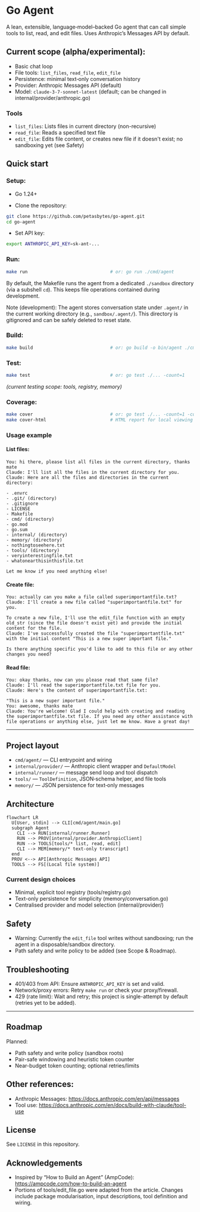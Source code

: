 # Go Agent

A lean, extensible, language‑model–backed Go agent that can call simple tools to list, read, and edit files. Uses Anthropic’s Messages API by default.

## Current scope (alpha/experimental):

- Basic chat loop
- File tools: `list_files`, `read_file`, `edit_file`
- Persistence: minimal text‑only conversation history
- Provider: Anthropic Messages API (default)
- Model: `claude-3-7-sonnet-latest` (default; can be changed in internal/provider/anthropic.go)

### Tools

- `list_files`: Lists files in current directory (non-recursive)
- `read_file`: Reads a specified text file
- `edit_file`: Edits file content, or creates new file if it doesn't exist; no sandboxing yet (see Safety)

## Quick start

### Setup:

- Go 1.24+

- Clone the repository:
```bash
git clone https://github.com/petasbytes/go-agent.git
cd go-agent
```

- Set API key:
```bash
export ANTHROPIC_API_KEY=sk-ant-...
```

### Run:

```bash
make run                               # or: go run ./cmd/agent
```

By default, the Makefile runs the agent from a dedicated `./sandbox` directory (via a subshell `cd`). This keeps file operations contained during development.

Note (development): The agent stores conversation state under `.agent/` in the current working directory (e.g., `sandbox/.agent/`). This directory is gitignored and can be safely deleted to reset state.

### Build:

```bash
make build                             # or: go build -o bin/agent ./cmd/agent
```

### Test:

```bash
make test                              # or: go test ./... -count=1
```
*(current testing scope: tools, registry, memory)*

### Coverage:

```bash
make cover                             # or: go test ./... -count=1 -cover | tail -n 1
make cover-html                        # HTML report for local viewing
```

### Usage example

#### List files:
```
You: hi there, please list all files in the current directory, thanks mate
Claude: I'll list all the files in the current directory for you.
Claude: Here are all the files and directories in the current directory:

- .envrc
- .git/ (directory)
- .gitignore
- LICENSE
- Makefile
- cmd/ (directory)
- go.mod
- go.sum
- internal/ (directory)
- memory/ (directory)
- nothingtoseehere.txt
- tools/ (directory)
- veryinterestingfile.txt
- whatonearthisinthisfile.txt

Let me know if you need anything else!
```

#### Create file:
```
You: actually can you make a file called superimportantfile.txt?
Claude: I'll create a new file called "superimportantfile.txt" for you.

To create a new file, I'll use the edit_file function with an empty old_str (since the file doesn't exist yet) and provide the initial content for the file.
Claude: I've successfully created the file "superimportantfile.txt" with the initial content "This is a new super important file."

Is there anything specific you'd like to add to this file or any other changes you need?
```

#### Read file:
```
You: okay thanks, now can you please read that same file?     
Claude: I'll read the superimportantfile.txt file for you.
Claude: Here's the content of superimportantfile.txt:

"This is a new super important file."
You: awesome, thanks mate
Claude: You're welcome! Glad I could help with creating and reading the superimportantfile.txt file. If you need any other assistance with file operations or anything else, just let me know. Have a great day!
```
___

## Project layout

- `cmd/agent/` — CLI entrypoint and wiring
- `internal/provider/` — Anthropic client wrapper and `DefaultModel`
- `internal/runner/` — message send loop and tool dispatch
- `tools/` — `ToolDefinition`, JSON‑schema helper, and file tools
- `memory/` — JSON persistence for text‑only messages

## Architecture

```mermaid
flowchart LR
  U[User, stdin] --> CLI[cmd/agent/main.go]
  subgraph Agent
    CLI --> RUN[internal/runner.Runner]
    RUN --> PROV[internal/provider.AnthropicClient]
    RUN --> TOOLS[tools/* list, read, edit]
    CLI --> MEM[memory/* text-only transcript]
  end
  PROV <--> API[Anthropic Messages API]
  TOOLS --> FS[(Local file system)]
```

### Current design choices

- Minimal, explicit tool registry (tools/registry.go)
- Text-only persistence for simplicity (memory/conversation.go)
- Centralised provider and model selection (internal/provider/)

## Safety

- Warning: Currently the `edit_file` tool writes without sandboxing; run the agent in a disposable/sandbox directory.
- Path safety and write policy to be added (see Scope & Roadmap).

## Troubleshooting

- 401/403 from API: Ensure `ANTHROPIC_API_KEY` is set and valid.
- Network/proxy errors: Retry `make run` or check your proxy/firewall.
- 429 (rate limit): Wait and retry; this project is single-attempt by default (retries yet to be added).

---

## Roadmap

Planned:

- Path safety and write policy (sandbox roots)
- Pair-safe windowing and heuristic token counter
- Near-budget token counting; optional retries/limits

## Other references:

- Anthropic Messages: https://docs.anthropic.com/en/api/messages
- Tool use: https://docs.anthropic.com/en/docs/build-with-claude/tool-use

## License

See `LICENSE` in this repository.

## Acknowledgements

- Inspired by “How to Build an Agent” (AmpCode): https://ampcode.com/how-to-build-an-agent
- Portions of tools/edit_file.go were adapted from the article. Changes include package modularisation, input descriptions, tool definition and wiring.
